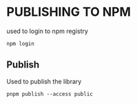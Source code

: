 # PUBLISHING TO NPM
used to login to npm registry
```
npm login
```

## Publish
Used to publish the library

```
pnpm publish --access public
```